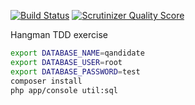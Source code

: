 [![Build Status](https://travis-ci.org/cordoval/tdd-hangman.png?branch=master)](https://travis-ci.org/cordoval/tdd-hangman)
[![Scrutinizer Quality Score](https://scrutinizer-ci.com/g/cordoval/tdd-hangman/badges/quality-score.png?s=127d28d94969ef366d3bc78808cc89b8eeba51e2)](https://scrutinizer-ci.com/g/cordoval/tdd-hangman/)

Hangman TDD exercise

```bash
export DATABASE_NAME=qandidate
export DATABASE_USER=root
export DATABASE_PASSWORD=test
composer install
php app/console util:sql
```
